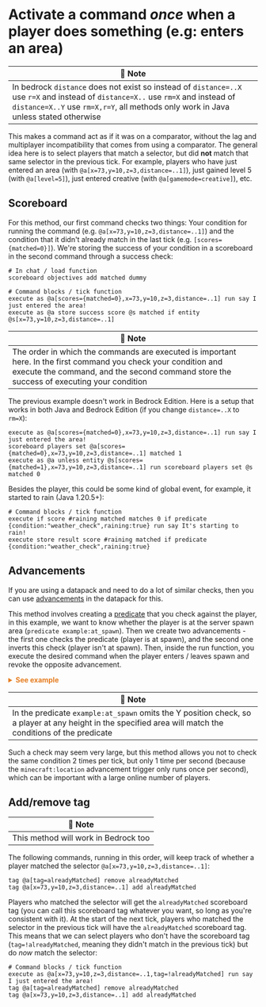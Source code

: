 # Activate a command *once* when a player does something (e.g: enters an area)

| 📝 Note |
|--------------|
|In bedrock `distance` does not exist so instead of `distance=..X` use `r=X` and instead of `distance=X..` use `rm=X` and instead of `distance=X..Y` use `rm=X,r=Y`, all methods only work in Java unless stated otherwise|

This makes a command act as if it was on a comparator, without the lag and multiplayer incompatibility that comes from using a comparator. The general idea here is to select players that match a selector, but did **not** match that same selector in the previous tick. For example, players who have just entered an area (with `@a[x=73,y=10,z=3,distance=..1]`), just gained level 5 (with `@a[level=5]`), just entered creative (with `@a[gamemode=creative]`), etc.  

## Scoreboard

For this method, our first command checks two things: Your condition for running the command (e.g. `@a[x=73,y=10,z=3,distance=..1]`) and the condition that it didn't already match in the last tick (e.g. `[scores={matched=0}]`). We're storing the success of your condition in a scoreboard in the second command through a success check:

```mcfunction
# In chat / load function
scoreboard objectives add matched dummy

# Command blocks / tick function
execute as @a[scores={matched=0},x=73,y=10,z=3,distance=..1] run say I just entered the area!
execute as @a store success score @s matched if entity @s[x=73,y=10,z=3,distance=..1]
```

| 📝 Note |
|--------------|
|The order in which the commands are executed is important here. In the first command you check your condition and execute the command, and the second command store the success of executing your condition|

The previous example doesn't work in Bedrock Edition. Here is a setup that works in both Java and Bedrock Edition (if you change `distance=..X` to `rm=X`):

```mcfunction
execute as @a[scores={matched=0},x=73,y=10,z=3,distance=..1] run say I just entered the area!
scoreboard players set @a[scores={matched=0},x=73,y=10,z=3,distance=..1] matched 1
execute as @a unless entity @s[scores={matched=1},x=73,y=10,z=3,distance=..1] run scoreboard players set @s matched 0
```

Besides the player, this could be some kind of global event, for example, it started to rain (Java 1.20.5+):

```
# Command blocks / tick function
execute if score #raining matched matches 0 if predicate {condition:"weather_check",raining:true} run say It's starting to rain!
execute store result score #raining matched if predicate {condition:"weather_check",raining:true}
```

## Advancements

If you are using a datapack and need to do a lot of similar checks, then you can use [advancements](https://minecraft.wiki/w/Advancement/JSON_format) in the datapack for this.

This method involves creating a [predicate](https://minecraft.wiki/w/Predicate) that you check against the player, in this example, we want to know whether the player is at the server spawn area (`predicate example:at_spawn`). Then we create two advancements - the first one checks the predicate (player is at spawn), and the second one inverts this check (player isn't at spawn). Then, inside the run function, you execute the desired command when the player enters / leaves spawn and revoke the opposite advancement.

<details>
  <summary style="color: #e67e22; font-weight: bold;">See example</summary>

```json
# predicate example:at_spawn
{
  "condition": "minecraft:location_check",
  "predicate": {
    "position": {
      "x": {
        "min": -100,
        "max": 100
      },
      "z": {
        "min": 200,
        "max": 400
      }
    }
  }
}

# advancement example:spawn/enter
{
  "criteria": {
    "requirement": {
      "trigger": "minecraft:location",
      "conditions": {
        "player": [
          {
            "condition": "minecraft:reference",
            "name": "example:at_spawn"
          }
        ]
      }
    }
  },
  "rewards": {
    "function": "example:spawn/enter"
  }
}
```
```mcfunction
# function example:spawn/enter
advancement revoke @s only example:spawn/leave
tellraw @s "Welcome to spawn!"

```json
# advancement example:spawn/leave
{
  "criteria": {
    "requirement": {
      "trigger": "minecraft:location",
      "conditions": {
        "player": [
          {
            "condition": "minecraft:inverted",
            "term": {
              "condition": "minecraft:reference",
              "name": "example:at_spawn"
            }
          }
        ]
      }
    }
  },
  "rewards": {
    "function": "example:spawn/leave"
  }
}
```
```mcfunction
# function example:spawn/leave
advancement revoke @s only example:spawn/enter
tellraw @s "You leave spawn!"
```
</details>

| 📝 Note |
|--------------|
|In the predicate `example:at_spawn` omits the Y position check, so a player at any height in the specified area will match the conditions of the predicate|

Such a check may seem very large, but this method allows you not to check the same condition 2 times per tick, but only 1 time per second (because the `minecraft:location` advancement trigger only runs once per second), which can be important with a large online number of players.

## Add/remove tag

| 📝 Note |
|--------------|
|This method will work in Bedrock too|

The following commands, running in this order, will keep track of whether a player matched the selector `@a[x=73,y=10,z=3,distance=..1]`:

```mcfunction
tag @a[tag=alreadyMatched] remove alreadyMatched
tag @a[x=73,y=10,z=3,distance=..1] add alreadyMatched
```

Players who matched the selector will get the `alreadyMatched` scoreboard tag (you can call this scoreboard tag whatever you want, so long as you're consistent with it). At the start of the next tick, players who matched the selector in the previous tick will have the `alreadyMatched` scoreboard tag. This means that we can select players who don't have the scoreboard tag (`tag=!alreadyMatched`, meaning they didn't match in the previous tick) but do *now* match the selector:

```mcfunction
# Command blocks / tick function
execute as @a[x=73,y=10,z=3,distance=..1,tag=!alreadyMatched] run say I just entered the area!
tag @a[tag=alreadyMatched] remove alreadyMatched
tag @a[x=73,y=10,z=3,distance=..1] add alreadyMatched
```